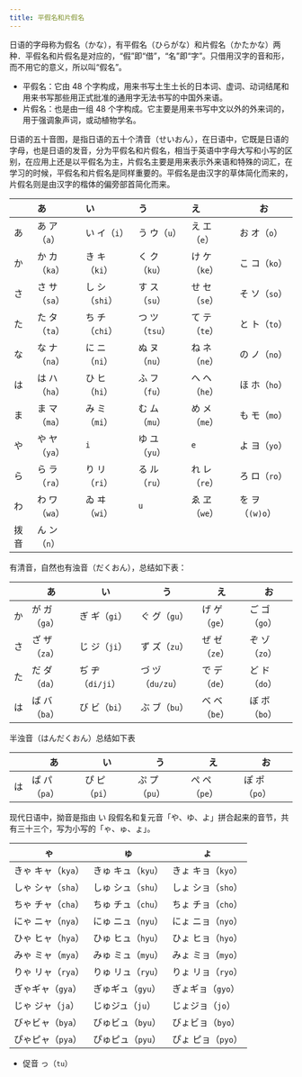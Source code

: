 ```yaml
---
title: 平假名和片假名
---
```


日语的字母称为假名（かな），有平假名（ひらがな）和片假名（かたかな）两种．平假名和片假名是对应的，“假”即“借”，“名”即“字”。只借用汉字的音和形，而不用它的意义，所以叫“假名”。

- 平假名：它由 48 个字构成，用来书写土生土长的日本词、虚词、动词结尾和用来书写那些用正式批准的通用字无法书写的中国外来语。
- 片假名：也是由一组 48 个字构成。它主要是用来书写中文以外的外来词的，用于强调象声词，或动植物学名。

日语的五十音图，是指日语的五十个清音（せいおん），在日语中，它既是日语的字母，也是日语的发音，分为平假名和片假名，相当于英语中字母大写和小写的区别，在应用上还是以平假名为主，片假名主要是用来表示外来语和特殊的词汇，在学习的时候，平假名和片假名是同样重要的。平假名是由汉字的草体简化而来的，片假名则是由汉字的楷体的偏旁部首简化而来。

|      | あ            | い             | う             | え            | お              |
| :--- | :------------ | :------------- | :------------- | :------------ | --------------- |
| あ   | あ ア（`a`）  | い イ（`i`）   | う ウ（`u`）   | え エ（`e`）  | お オ（`o`）    |
| か   | か カ（`ka`） | き キ（`ki`）  | く ク（`ku`）  | け ケ（`ke`） | こ コ（`ko`）   |
| さ   | さ サ（`sa`） | し シ（`shi`） | す ス（`su`）  | せ セ（`se`） | そ ソ（`so`）   |
| た   | た タ（`ta`） | ち チ（`chi`） | つ ツ（`tsu`） | て テ（`te`） | と ト（`to`）   |
| な   | な ナ（`na`） | に ニ（`ni`）  | ぬ ヌ（`nu`）  | ね ネ（`ne`） | の ノ（`no`）   |
| は   | は ハ（`ha`） | ひ ヒ（`hi`）  | ふ フ（`fu`）  | へ ヘ（`he`） | ほ ホ（`ho`）   |
| ま   | ま マ（`ma`） | み ミ（`mi`）  | む ム（`mu`）  | め メ（`me`） | も モ（`mo`）   |
| や   | や ヤ（`ya`） | `i`            | ゆ ユ（`yu`）  | `e`           | よ ヨ（`yo`）   |
| ら   | ら ラ（`ra`） | り リ（`ri`）  | る ル（`ru`）  | れ レ（`re`） | ろ ロ（`ro`）   |
| わ   | わ ワ（`wa`） | ゐ ヰ（`wi`）  | `u`            | ゑ ヱ（`we`） | を ヲ（`(w)o`） |
| 拨音 | ん ン（`n`）  |                |                |               |                 |

有清音，自然也有浊音（だくおん），总结如下表：

|      | あ            | い               | う               | え            | お            |
| ---- | ------------- | ---------------- | ---------------- | ------------- | ------------- |
| か   | が ガ（`ga`） | ぎ ギ（`gi`）    | ぐ グ（`gu`）    | げ ゲ（`ge`） | ご ゴ（`go`） |
| さ   | ざ ザ（`za`） | じ ジ（`ji`）    | ず ズ（`zu`）    | ぜ ゼ（`ze`） | ぞ ゾ（`zo`） |
| た   | だ ダ（`da`） | ぢ ヂ（`di/ji`） | づ ヅ（`du/zu`） | で デ（`de`） | ど ド（`do`） |
| は   | ば バ（`ba`） | び ビ（`bi`）    | ぶ ブ（`bu`）    | べ ベ（`be`） | ぼ ボ（`bo`） |

半浊音（はんだくおん）总结如下表

|      | あ            | い            | う            | え            | お            |
| ---- | ------------- | ------------- | ------------- | ------------- | ------------- |
| は   | ぱ パ（`pa`） | ぴ ピ（`pi`） | ぷ プ（`pu`） | ぺ ペ（`pe`） | ぽ ポ（`po`） |

现代日语中，拗音是指由 い 段假名和复元音「や、ゆ、よ」拼合起来的音节，共有三十三个，写为小写的「ゃ、ゅ、ょ」。

| ゃ                 | ゅ                 | ょ                 |
| ------------------ | ------------------ | ------------------ |
| きゃ キャ（`kya`） | きゅ キュ（`kyu`） | きょ キョ（`kyo`） |
| しゃ シャ（`sha`） | しゅ シュ（`shu`） | しょ ショ（`sho`） |
| ちゃ チャ（`cha`） | ちゅ チュ（`chu`） | ちょ チョ（`cho`） |
| にゃ ニャ（`nya`） | にゅ ニュ（`nyu`） | にょ ニョ（`nyo`） |
| ひゃ ヒャ（`hya`） | ひゅ ヒュ（`hyu`） | ひょ ヒョ（`hyo`） |
| みゃ ミャ（`mya`） | みゅ ミュ（`myu`） | みょ ミョ（`myo`） |
| りゃ リャ（`rya`） | りゅ リュ（`ryu`） | りょ リョ（`ryo`） |
| ぎゃギャ（`gya`）  | ぎゅギュ（`gyu`）  | ぎょギョ（`gyo`）  |
| じゃ ジャ（`ja`）  | じゅジュ（`ju`）   | じょジョ（`jo`）   |
| びゃビャ（`bya`）  | びゅビュ（`byu`）  | びょビョ（`byo`）  |
| ぴゃピャ（`pya`）  | ぴゅピュ（`pyu`）  | ぴょ ピョ（`pyo`） |

- 促音 っ（`tu`）